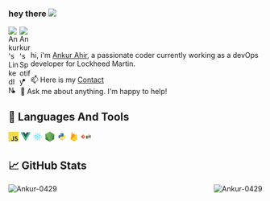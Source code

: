 ### hey there <img src="https://media.giphy.com/media/hvRJCLFzcasrR4ia7z/giphy.gif" width="25px">

<a href="https://www.linkedin.com/in/ankur-ahir-93b041211/">
  <img align="left" alt="Ankur's LinkedIN" width="22px" src="https://raw.githubusercontent.com/peterthehan/peterthehan/master/assets/linkedin.svg" />
</a>
<a href="https://open.spotify.com/user/22qqnsrm567lhtgrz7ygmhbdi">
  <img align="left" alt="Ankur's Spotify" width="22px" src="https://raw.githubusercontent.com/peterthehan/peterthehan/master/assets/spotify.svg" />
</a>

<br>
<br>

hi, i'm [Ankur Ahir](https://portfolio-ankur-0429.vercel.app/), a passionate coder currently working as a devOps developer for Lockheed Martin. 



- 📫 Here is my [Contact](mailto:ahir.ankur0429@gmail.com)
- 💬 Ask me about anything. I'm happy to help!


<!-- <video controls width="320">
  <source src="maps.mp4">
</video> -->

## &#x1F4D4; Languages And Tools

<code><img height="20" src="https://raw.githubusercontent.com/github/explore/80688e429a7d4ef2fca1e82350fe8e3517d3494d/topics/javascript/javascript.png"></code>
<code><img height="20" src="https://raw.githubusercontent.com/github/explore/80688e429a7d4ef2fca1e82350fe8e3517d3494d/topics/vue/vue.png"></code>
<code><img height="20" src="https://raw.githubusercontent.com/github/explore/80688e429a7d4ef2fca1e82350fe8e3517d3494d/topics/react/react.png"></code>
<code><img height="20" src="https://raw.githubusercontent.com/github/explore/80688e429a7d4ef2fca1e82350fe8e3517d3494d/topics/nodejs/nodejs.png"></code>
<code><img height="20" src="https://raw.githubusercontent.com/github/explore/80688e429a7d4ef2fca1e82350fe8e3517d3494d/topics/python/python.png"></code>
<code><img height="20" src="https://raw.githubusercontent.com/github/explore/80688e429a7d4ef2fca1e82350fe8e3517d3494d/topics/firebase/firebase.png"></code>
<code><img height="20" src="https://raw.githubusercontent.com/github/explore/80688e429a7d4ef2fca1e82350fe8e3517d3494d/topics/git/git.png"></code>


## &#x1f4c8; GitHub Stats
<div style="display:flex; justify-content:space-between">

  <img src="https://github-readme-stats.vercel.app/api/top-langs/?username=Ankur-0429&theme=gotham&show_icons=true&langs_count=3" alt="Ankur-0429" />
  <img src="https://github-readme-stats.vercel.app/api?username=Ankur-0429&show_icons=true&theme=gotham&line_height=27&count_private=true" alt="Ankur-0429" />
</div>


<!--
**Ankur-0429/Ankur-0429** is a ✨ _special_ ✨ repository because its `README.md` (this file) appears on your GitHub profile.

Here are some ideas to get you started:

- 🔭 I’m currently working on ...
- 🌱 I’m currently learning ...
- 👯 I’m looking to collaborate on ...
- 🤔 I’m looking for help with ...
- 💬 Ask me about ...
- 📫 How to reach me: ...
- 😄 Pronouns: ...
- ⚡ Fun fact: ...
-->
